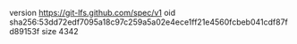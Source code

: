 version https://git-lfs.github.com/spec/v1
oid sha256:53dd72edf7095a18c97c259a5a02e4ece1ff21e4560fcbeb041cdf87fd89153f
size 4342
